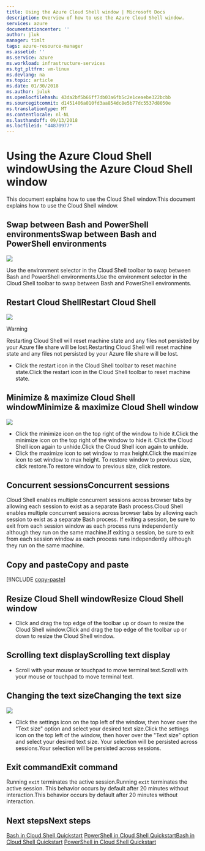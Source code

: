 ```yaml
---
title: Using the Azure Cloud Shell window | Microsoft Docs
description: Overview of how to use the Azure Cloud Shell window.
services: azure
documentationcenter: ''
author: jluk
manager: timlt
tags: azure-resource-manager
ms.assetid: ''
ms.service: azure
ms.workload: infrastructure-services
ms.tgt_pltfrm: vm-linux
ms.devlang: na
ms.topic: article
ms.date: 01/30/2018
ms.author: juluk
ms.openlocfilehash: 43da2bf5b66ff7db03a6fb5c2e1ceaebe322bcbb
ms.sourcegitcommit: d1451406a010fd3aa854dc8e5b77dc5537d8050e
ms.translationtype: MT
ms.contentlocale: nl-NL
ms.lasthandoff: 09/13/2018
ms.locfileid: "44870977"
---
```

# <a name="using-the-azure-cloud-shell-window"></a><span data-ttu-id="bdc50-103">Using the Azure Cloud Shell window</span><span class="sxs-lookup"><span data-stu-id="bdc50-103">Using the Azure Cloud Shell window</span></span>

<span data-ttu-id="bdc50-104">This document explains how to use the Cloud Shell window.</span><span class="sxs-lookup"><span data-stu-id="bdc50-104">This document explains how to use the Cloud Shell window.</span></span>

## <a name="swap-between-bash-and-powershell-environments"></a><span data-ttu-id="bdc50-105">Swap between Bash and PowerShell environments</span><span class="sxs-lookup"><span data-stu-id="bdc50-105">Swap between Bash and PowerShell environments</span></span>
![](media/using-the-shell-window/env-selector.png)

<span data-ttu-id="bdc50-106">Use the environment selector in the Cloud Shell toolbar to swap between Bash and PowerShell environments.</span><span class="sxs-lookup"><span data-stu-id="bdc50-106">Use the environment selector in the Cloud Shell toolbar to swap between Bash and PowerShell environments.</span></span>

## <a name="restart-cloud-shell"></a><span data-ttu-id="bdc50-107">Restart Cloud Shell</span><span class="sxs-lookup"><span data-stu-id="bdc50-107">Restart Cloud Shell</span></span>
![](media/using-the-shell-window/restart.png)
> [!WARNING]
> <span data-ttu-id="bdc50-108">Restarting Cloud Shell will reset machine state and any files not persisted by your Azure file share will be lost.</span><span class="sxs-lookup"><span data-stu-id="bdc50-108">Restarting Cloud Shell will reset machine state and any files not persisted by your Azure file share will be lost.</span></span>

* <span data-ttu-id="bdc50-109">Click the restart icon in the Cloud Shell toolbar to reset machine state.</span><span class="sxs-lookup"><span data-stu-id="bdc50-109">Click the restart icon in the Cloud Shell toolbar to reset machine state.</span></span>

## <a name="minimize--maximize-cloud-shell-window"></a><span data-ttu-id="bdc50-110">Minimize & maximize Cloud Shell window</span><span class="sxs-lookup"><span data-stu-id="bdc50-110">Minimize & maximize Cloud Shell window</span></span>
![](media/using-the-shell-window/minmax.png)
* <span data-ttu-id="bdc50-111">Click the minimize icon on the top right of the window to hide it.</span><span class="sxs-lookup"><span data-stu-id="bdc50-111">Click the minimize icon on the top right of the window to hide it.</span></span> <span data-ttu-id="bdc50-112">Click the Cloud Shell icon again to unhide.</span><span class="sxs-lookup"><span data-stu-id="bdc50-112">Click the Cloud Shell icon again to unhide.</span></span>
* <span data-ttu-id="bdc50-113">Click the maximize icon to set window to max height.</span><span class="sxs-lookup"><span data-stu-id="bdc50-113">Click the maximize icon to set window to max height.</span></span> <span data-ttu-id="bdc50-114">To restore window to previous size, click restore.</span><span class="sxs-lookup"><span data-stu-id="bdc50-114">To restore window to previous size, click restore.</span></span>

## <a name="concurrent-sessions"></a><span data-ttu-id="bdc50-115">Concurrent sessions</span><span class="sxs-lookup"><span data-stu-id="bdc50-115">Concurrent sessions</span></span>
<span data-ttu-id="bdc50-116">Cloud Shell enables multiple concurrent sessions across browser tabs by allowing each session to exist as a separate Bash process.</span><span class="sxs-lookup"><span data-stu-id="bdc50-116">Cloud Shell enables multiple concurrent sessions across browser tabs by allowing each session to exist as a separate Bash process.</span></span>
<span data-ttu-id="bdc50-117">If exiting a session, be sure to exit from each session window as each process runs independently although they run on the same machine.</span><span class="sxs-lookup"><span data-stu-id="bdc50-117">If exiting a session, be sure to exit from each session window as each process runs independently although they run on the same machine.</span></span>

## <a name="copy-and-paste"></a><span data-ttu-id="bdc50-118">Copy and paste</span><span class="sxs-lookup"><span data-stu-id="bdc50-118">Copy and paste</span></span>
[!INCLUDE [copy-paste](../../includes/cloud-shell-copy-paste.md)]

## <a name="resize-cloud-shell-window"></a><span data-ttu-id="bdc50-119">Resize Cloud Shell window</span><span class="sxs-lookup"><span data-stu-id="bdc50-119">Resize Cloud Shell window</span></span>
* <span data-ttu-id="bdc50-120">Click and drag the top edge of the toolbar up or down to resize the Cloud Shell window.</span><span class="sxs-lookup"><span data-stu-id="bdc50-120">Click and drag the top edge of the toolbar up or down to resize the Cloud Shell window.</span></span>

## <a name="scrolling-text-display"></a><span data-ttu-id="bdc50-121">Scrolling text display</span><span class="sxs-lookup"><span data-stu-id="bdc50-121">Scrolling text display</span></span>
* <span data-ttu-id="bdc50-122">Scroll with your mouse or touchpad to move terminal text.</span><span class="sxs-lookup"><span data-stu-id="bdc50-122">Scroll with your mouse or touchpad to move terminal text.</span></span>

## <a name="changing-the-text-size"></a><span data-ttu-id="bdc50-123">Changing the text size</span><span class="sxs-lookup"><span data-stu-id="bdc50-123">Changing the text size</span></span>
![](media/using-the-shell-window/text-size.png)
* <span data-ttu-id="bdc50-124">Click the settings icon on the top left of the window, then hover over the "Text size" option and select your desired text size.</span><span class="sxs-lookup"><span data-stu-id="bdc50-124">Click the settings icon on the top left of the window, then hover over the "Text size" option and select your desired text size.</span></span> <span data-ttu-id="bdc50-125">Your selection will be persisted across sessions.</span><span class="sxs-lookup"><span data-stu-id="bdc50-125">Your selection will be persisted across sessions.</span></span>

## <a name="exit-command"></a><span data-ttu-id="bdc50-126">Exit command</span><span class="sxs-lookup"><span data-stu-id="bdc50-126">Exit command</span></span>
<span data-ttu-id="bdc50-127">Running `exit` terminates the active session.</span><span class="sxs-lookup"><span data-stu-id="bdc50-127">Running `exit` terminates the active session.</span></span> <span data-ttu-id="bdc50-128">This behavior occurs by default after 20 minutes without interaction.</span><span class="sxs-lookup"><span data-stu-id="bdc50-128">This behavior occurs by default after 20 minutes without interaction.</span></span>

## <a name="next-steps"></a><span data-ttu-id="bdc50-129">Next steps</span><span class="sxs-lookup"><span data-stu-id="bdc50-129">Next steps</span></span>

<span data-ttu-id="bdc50-130">[Bash in Cloud Shell Quickstart](quickstart.md)
[PowerShell in Cloud Shell Quickstart](quickstart-powershell.md)</span><span class="sxs-lookup"><span data-stu-id="bdc50-130">[Bash in Cloud Shell Quickstart](quickstart.md)
[PowerShell in Cloud Shell Quickstart](quickstart-powershell.md)</span></span>